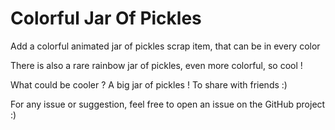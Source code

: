 # Colorful Jar Of Pickles

Add a colorful animated jar of pickles scrap item, that can be in every color

There is also a rare rainbow jar of pickles, even more colorful, so cool !

What could be cooler ? A big jar of pickles ! To share with friends :)

For any issue or suggestion, feel free to open an issue on the GitHub project :)